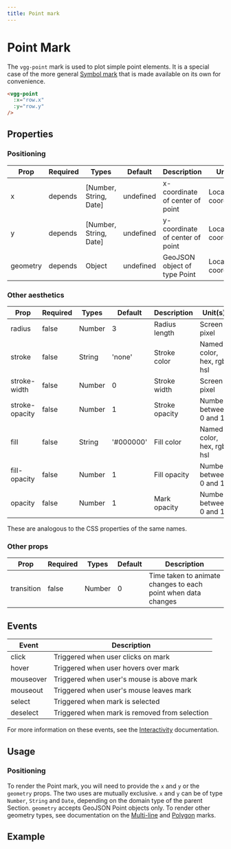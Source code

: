 ```yaml
---
title: Point mark
---
```


# Point Mark

The `vgg-point` mark is used to plot simple point elements. It is a special case of the more general [Symbol mark](./symbol.md) that is made available on its own for convenience.

<CodeDemoLayout>

<MarkPointSimple />

<CodeLayout>

```html
<vgg-point
  :x="row.x"
  :y="row.y"
/>
```
</CodeLayout>

</CodeDemoLayout>

## Properties

### Positioning

| Prop     | Required | Types                  | Default   | Description                     | Unit(s)           |
| -------- | -------- | ---------------------- | --------- | ------------------------------- | ----------------- |
| x        | depends  | [Number, String, Date] | undefined | x-coordinate of center of point | Local coordinates |
| y        | depends  | [Number, String, Date] | undefined | y-coordinate of center of point | Local coordinates |
| geometry | depends  | Object                 | undefined | GeoJSON object of type Point    | Local coordinates |

### Other aesthetics

| Prop           | Required | Types  | Default   | Description    | Unit(s)                    |
| -------------- | -------- | ------ | --------- | -------------- | -------------------------- |
| radius         | false    | Number | 3         | Radius length  | Screen pixel               |
| stroke         | false    | String | 'none'    | Stroke color   | Named color, hex, rgb, hsl |
| stroke-width   | false    | Number | 0         | Stroke width   | Screen pixel               |
| stroke-opacity | false    | Number | 1         | Stroke opacity | Number between 0 and 1     |
| fill           | false    | String | '#000000' | Fill color     | Named color, hex, rgb, hsl |
| fill-opacity   | false    | Number | 1         | Fill opacity   | Number between 0 and 1     |
| opacity        | false    | Number | 1         | Mark opacity   | Number between 0 and 1     |

These are analogous to the CSS properties of the same names.

### Other props

| Prop       | Required | Types  | Default | Description                                                   |
| ---------- | -------- | ------ | ------- | ------------------------------------------------------------- |
| transition | false    | Number | 0       | Time taken to animate changes to each point when data changes |

## Events

| Event     | Description                                   |
| --------- | --------------------------------------------- |
| click     | Triggered when user clicks on mark            |
| hover     | Triggered when user hovers over mark          |
| mouseover | Triggered when user's mouse is above mark     |
| mouseout  | Triggered when user's mouse leaves mark       |
| select    | Triggered when mark is selected               |
| deselect  | Triggered when mark is removed from selection |

For more information on these events, see the [Interactivity](../concepts/interactivity.md)
documentation.

## Usage

### Positioning

To render the Point mark, you will need to provide the `x` and `y` or the `geometry` props. The two uses are mutually exclusive. `x` and `y` can be of type `Number`, `String` and `Date`, depending on the domain type of the parent Section. `geometry` accepts GeoJSON Point objects only. To render other geometry types, see documentation on the [Multi-line](multi-line.md) and [Polygon](polygon.md) marks.


## Example

<MarkPointAdvanced/>